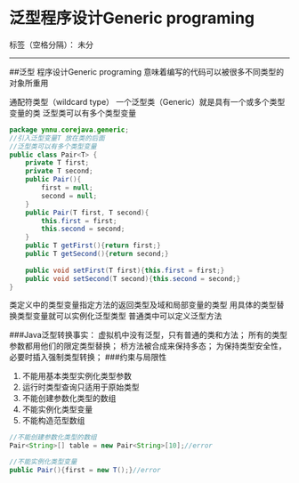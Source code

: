 # 泛型程序设计Generic programing

标签（空格分隔）： 未分

---

##泛型 程序设计Generic programing
意味着编写的代码可以被很多不同类型的对象所重用

通配符类型（wildcard type）
一个泛型类（Generic）就是具有一个或多个类型变量的类
泛型类可以有多个类型变量

```java
package ynnu.corejava.generic;
//引入泛型变量T 放在类的后面
//泛型类可以有多个类型变量
public class Pair<T> {
	private T first;
	private T second;
	public Pair(){
		first = null;
		second = null;
	}
	public Pair(T first, T second){
		this.first = first;
		this.second = second;
	}
	public T getFirst(){return first;}
	public T getSecond(){return second;}
	
	public void setFirst(T first){this.first = first;}
	public void setSecond(T second){this.second = second;}
}

```
类定义中的类型变量指定方法的返回类型及域和局部变量的类型
用具体的类型替换类型变量就可以实例化泛型类型
普通类中可以定义泛型方法

###Java泛型转换事实：
虚拟机中没有泛型，只有普通的类和方法；
所有的类型参数都用他们的限定类型替换；
桥方法被合成来保持多态；
为保持类型安全性，必要时插入强制类型转换；
###约束与局限性

1. 不能用基本类型实例化类型参数
2. 运行时类型查询只适用于原始类型
3. 不能创建参数化类型的数组   
4. 不能实例化类型变量
5. 不能构造范型数组

```java
//不能创建参数化类型的数组   
Pair<String>[] table = new Pair<String>[10];//error
```
```java
//不能实例化类型变量
public Pair(){first = new T();}//error
```
```java

```